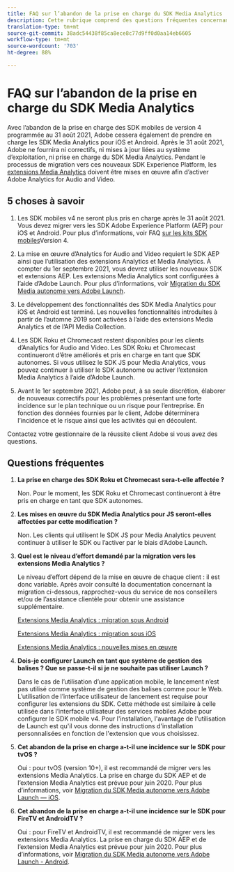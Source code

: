 ```yaml
---
title: FAQ sur l’abandon de la prise en charge du SDK Media Analytics
description: Cette rubrique comprend des questions fréquentes concernant l’abandon de la prise en charge des SDK Media Analytics.
translation-type: tm+mt
source-git-commit: 38adc54438f85ca8ece8c77d9ff0d0aa14eb6605
workflow-type: tm+mt
source-wordcount: '703'
ht-degree: 88%

---
```



# FAQ sur l’abandon de la prise en charge du SDK Media Analytics

Avec l’abandon de la prise en charge des SDK mobiles de version 4 programmée au 31 août 2021, Adobe cessera également de prendre en charge les SDK Media Analytics pour iOS et Android. Après le 31 août 2021, Adobe ne fournira ni correctifs, ni mises à jour liées au système d’exploitation, ni prise en charge du SDK Media Analytics.  Pendant le processus de migration vers ces nouveaux SDK Experience Platform, les [extensions Media Analytics](https://aep-sdks.gitbook.io/docs/using-mobile-extensions/adobe-media-analytics) doivent être mises en œuvre afin d’activer Adobe Analytics for Audio and Video.

## 5 choses à savoir

1. Les SDK mobiles v4 ne seront plus pris en charge après le 31 août 2021. Vous devez migrer vers les SDK Adobe Experience Platform (AEP) pour iOS et Android. Pour plus d’informations, voir FAQ [sur les kits SDK mobiles](https://aep-sdks.gitbook.io/docs/version-4-sdk-end-of-support-faq)Version 4.

1. La mise en œuvre d’Analytics for Audio and Video requiert le SDK AEP ainsi que l’utilisation des extensions Analytics et Media Analytics. À compter du 1er septembre 2021, vous devrez utiliser les nouveaux SDK et extensions AEP.  Les extensions Media Analytics sont configurées à l’aide d’Adobe Launch.  Pour plus d’informations, voir [Migration du SDK Media autonome vers Adobe Launch](https://docs.adobe.com/content/help/fr-FR/media-analytics/using/sdk-implement/sdk-to-launch/sdk-to-launch-migration.html).

1. Le développement des fonctionnalités des SDK Media Analytics pour iOS et Android est terminé.  Les nouvelles fonctionnalités introduites à partir de l’automne 2019 sont activées à l’aide des extensions Media Analytics et de l’API Media Collection.

1. Les SDK Roku et Chromecast restent disponibles pour les clients d’Analytics for Audio and Video. Les SDK Roku et Chromecast continueront d’être améliorés et pris en charge en tant que SDK autonomes.  Si vous utilisez le SDK JS pour Media Analytics, vous pouvez continuer à utiliser le SDK autonome ou activer l’extension Media Analytics à l’aide d’Adobe Launch.

1. Avant le 1er septembre 2021, Adobe peut, à sa seule discrétion, élaborer de nouveaux correctifs pour les problèmes présentant une forte incidence sur le plan technique ou un risque pour l’entreprise. En fonction des données fournies par le client, Adobe déterminera l’incidence et le risque ainsi que les activités qui en découlent.

Contactez votre gestionnaire de la réussite client Adobe si vous avez des questions.

## Questions fréquentes

1. **La prise en charge des SDK Roku et Chromecast sera-t-elle affectée ?&#x200B;**

   Non.  Pour le moment, les SDK Roku et Chromecast continueront à être pris en charge en tant que SDK autonomes. 
 
1. **Les mises en œuvre du SDK Media Analytics pour JS seront-elles affectées par cette modification ?&#x200B;**

   Non.  Les clients qui utilisent le SDK JS pour Media Analytics peuvent continuer à utiliser le SDK ou l’activer par le biais d’Adobe Launch.
&#x200B;
1. **Quel est le niveau d’effort demandé par la migration vers les extensions Media Analytics ?&#x200B;**

   Le niveau d’effort dépend de la mise en œuvre de chaque client : il est donc variable.  Après avoir consulté la documentation concernant la migration ci-dessous, rapprochez-vous du service de nos conseillers et/ou de l’assistance clientèle pour obtenir une assistance supplémentaire.

   [Extensions Media Analytics : migration sous Android](https://docs.adobe.com/content/help/fr-FR/media-analytics/using/sdk-implement/sdk-to-launch/sdk-to-launch-migration-platforms/sdk-to-launch-migration-android.html)

   [Extensions Media Analytics : migration sous iOS](https://docs.adobe.com/content/help/fr-FR/media-analytics/using/sdk-implement/sdk-to-launch/sdk-to-launch-migration-platforms/sdk-to-launch-migration-ios.html)

   [Extensions Media Analytics : nouvelles mises en œuvre](https://aep-sdks.gitbook.io/docs/using-mobile-extensions/adobe-media-analytics)

1. **Dois-je configurer Launch en tant que système de gestion des balises ? Que se passe-t-il si je ne souhaite pas utiliser Launch ?**

   Dans le cas de l’utilisation d’une application mobile, le lancement n’est pas utilisé comme système de gestion des balises comme pour le Web.  L’utilisation de l’interface utilisateur de lancement est requise pour configurer les extensions du SDK. Cette méthode est similaire à celle utilisée dans l’interface utilisateur des services mobiles Adobe pour configurer le SDK mobile v4. Pour l&#39;installation, l&#39;avantage de l&#39;utilisation de Launch est qu&#39;il vous donne des instructions d&#39;installation personnalisées en fonction de l&#39;extension que vous choisissez.

1. **Cet abandon de la prise en charge a-t-il une incidence sur le SDK pour tvOS ?**

   Oui : pour tvOS (version 10+), il est recommandé de migrer vers les extensions Media Analytics.  La prise en charge du SDK AEP et de l’extension Media Analytics est prévue pour juin 2020.  Pour plus d’informations, voir [Migration du SDK Media autonome vers Adobe Launch — iOS](https://docs.adobe.com/content/help/fr-FR/media-analytics/using/sdk-implement/sdk-to-launch/sdk-to-launch-migration-platforms/sdk-to-launch-migration-ios.html).

1. **Cet abandon de la prise en charge a-t-il une incidence sur le SDK pour FireTV et AndroidTV ?&#x200B;**

   Oui : pour FireTV et AndroidTV, il est recommandé de migrer vers les extensions Media Analytics.  La prise en charge du SDK AEP et de l’extension Media Analytics est prévue pour juin 2020.  Pour plus d’informations, voir [Migration du SDK Media autonome vers Adobe Launch - Android](https://docs.adobe.com/content/help/fr-FR/media-analytics/using/sdk-implement/sdk-to-launch/sdk-to-launch-migration-platforms/sdk-to-launch-migration-android.html).
